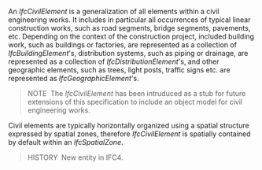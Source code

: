 An _IfcCivilElement_ is a generalization of all elements within a civil engineering works. It includes in particular all occurrences of typical linear construction works, such as road segments, bridge segments, pavements, etc. Depending on the context of the construction project, included building work, such as buildings or factories, are represented as a collection of _IfcBuildingElement_'s, distribution systems, such as piping or drainage, are represented as a collection of _IfcDistributionElement_'s, and other geographic elements, such as trees, light posts, traffic signs etc. are represented as _IfcGeographicElement_'s.

> NOTE&nbsp; The _IfcCivilElement_ has been intruduced as a stub for future extensions of this specification to include an object model for civil engineering works.

Civil elements are typically horizontally organized using a spatial structure expressed by spatial zones, therefore _IfcCivilElement_ is spatially contained by default within an _IfcSpatialZone_.

> HISTORY &nbsp;New entity in IFC4.